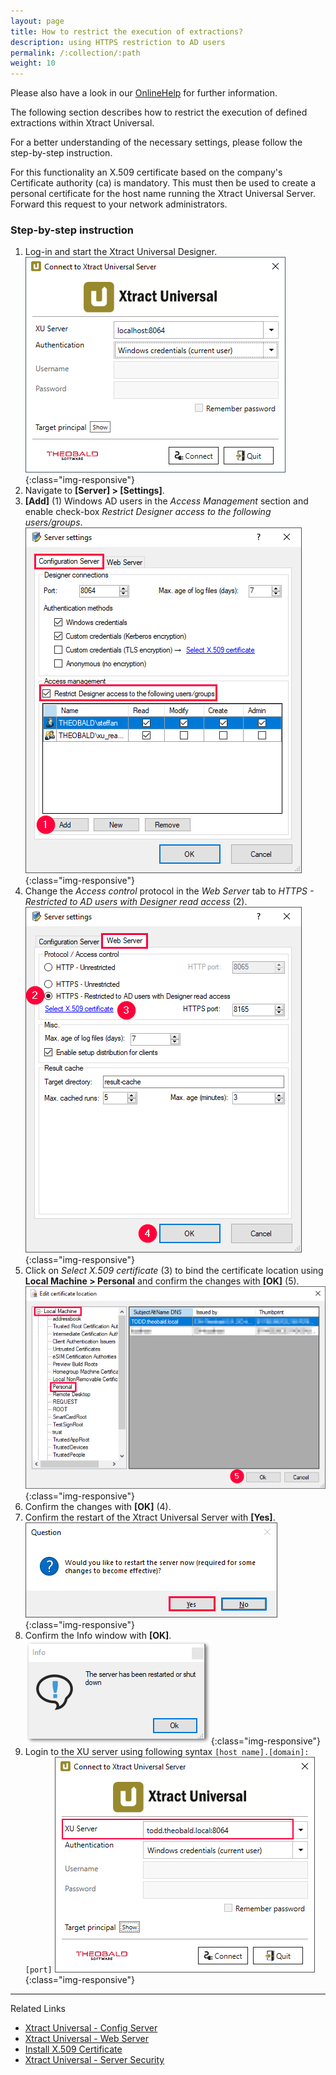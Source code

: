 ```yaml
---
layout: page
title: How to restrict the execution of extractions?
description: using HTTPS restriction to AD users 
permalink: /:collection/:path
weight: 10
---
```


Please also have a look in our [OnlineHelp](https://help.theobald-software.com/de/xtract-universal/) for further information.

The following section describes how to restrict the execution of defined extractions within Xtract Universal.

For a better understanding of the necessary settings, please follow the step-by-step instruction. 

For this functionality an X.509 certificate based on the company's Certificate authority (ca) is mandatory. 
This must then be used to create a personal certificate for the host name running the Xtract Universal Server.<br>
Forward this request to your network administrators. 

### Step-by-step instruction

1. Log-in and start the Xtract Universal Designer.
![xu-designer](/img/contents/xu/xu-connect-screen-neu.png){:class="img-responsive"} 
2. Navigate to **[Server] > [Settings]**.
3. **[Add]** (1) Windows AD users in the *Access Management* section and enable check-box *Restrict Designer access to the following users/groups*.
![XU-config-server](/img/contents/xu/server-settings-config.png){:class="img-responsive"}
4. Change the *Access control* protocol in the *Web Server* tab to *HTTPS - Restricted to AD users with Designer read access* (2).
![XU-web-server](/img/contents/xu/server-settings-web.png){:class="img-responsive"}
5. Click on *Select X.509 certificate* (3) to bind the certificate location using **Local Machine > Personal** and confirm the changes with **[OK]** (5).
![Certificate-Location](/img/contents/xu/edit-certificate-location.png){:class="img-responsive"}
6. Confirm the changes with **[OK]** (4).
7. Confirm the restart of the Xtract Universal Server with **[Yes]**.
![XU-Server-Restart-Question](/img/contents/xu/xu-server-restart-question.png){:class="img-responsive"}
8. Confirm the Info window with **[OK]**.
![Info-Box](/img/contents/xu/xu-server-restart-info.png){:class="img-responsive"}
8. Login to the XU server using following syntax `[host name].[domain]:[port]`
![xu-designer-2](/img/contents/xu/Connect-to-Xtract-Universal-Server.png){:class="img-responsive"}

*****
Related Links
- [Xtract Universal - Config Server](https://help.theobald-software.com/en/xtract-universal/server/server-settings#configuration-server)
- [Xtract Universal - Web Server](https://help.theobald-software.com/en/xtract-universal/server/server-settings#web-server)
- [Install X.509 Certificate](https://help.theobald-software.com/en/xtract-universal/security/install-x.509-Certificate)
- [Xtract Universal - Server Security](https://help.theobald-software.com/en/xtract-universal/security/server-security)

